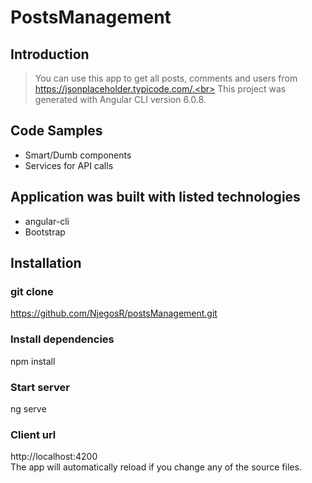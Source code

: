 # PostsManagement

## Introduction

> You can use this app to get all posts, comments and users from https://jsonplaceholder.typicode.com/.<br>
This project was generated with Angular CLI version 6.0.8.

## Code Samples

* Smart/Dumb components
* Services for API calls

## Application was built with listed technologies

* angular-cli
* Bootstrap

## Installation

> 
### git clone 
https://github.com/NjegosR/postsManagement.git
### Install dependencies
npm install
### Start server
ng serve
### Client url
http://localhost:4200 <br>
The app will automatically reload if you change any of the source files.

